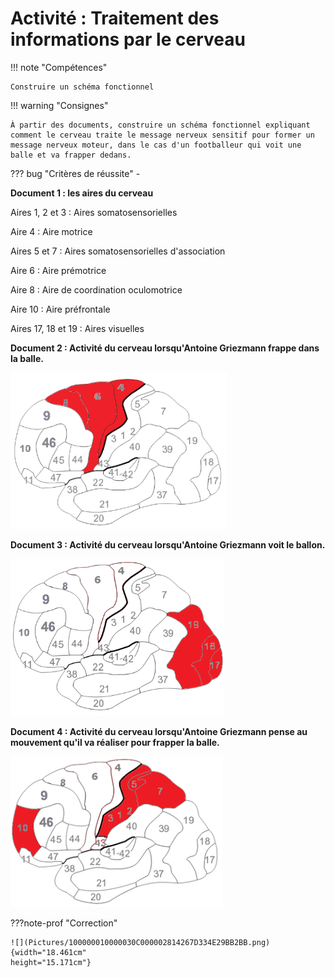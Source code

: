 # Activité : Traitement des informations par le cerveau

!!! note "Compétences"

    Construire un schéma fonctionnel
 

!!! warning "Consignes"

    À partir des documents, construire un schéma fonctionnel expliquant comment le cerveau traite le message nerveux sensitif pour former un message nerveux moteur, dans le cas d'un footballeur qui voit une balle et va frapper dedans.
    
??? bug "Critères de réussite"
    - 




**Document 1 : les aires du cerveau**

Aires 1, 2 et 3 : Aires somatosensorielles

Aire 4 : Aire motrice

Aires 5 et 7 : Aires somatosensorielles d'association

Aire 6 : Aire prémotrice

Aire 8 : Aire de coordination oculomotrice

Aire 10 : Aire préfrontale

Aires 17, 18 et 19 : Aires visuelles


**Document 2 : Activité du cerveau lorsqu'Antoine Griezmann frappe dans la balle.**

![](Pictures/cerveauFrappe.png)


**Document 3 : Activité du cerveau lorsqu'Antoine Griezmann voit le ballon.**

![](Pictures/cerveauVoir.png)


**Document 4 : Activité du cerveau lorsqu'Antoine Griezmann pense au mouvement qu'il va réaliser pour frapper la balle.**

![](Pictures/cerveauPense.png)






???note-prof "Correction"

    ![](Pictures/100000010000030C000002814267D334E29BB2BB.png){width="18.461cm"
    height="15.171cm"}




